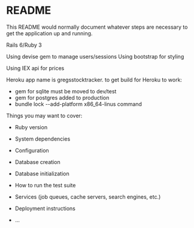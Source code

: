 # README

This README would normally document whatever steps are necessary to get the
application up and running.

Rails 6/Ruby 3

Using devise gem to manage users/sessions
Using bootstrap for styling

Using IEX api for prices



Heroku app name is gregsstocktracker.  to get build for Heroku to work:
- gem for sqlite must be moved to dev/test
- gem for postgres added to production
- bundle lock --add-platform x86_64-linus command


Things you may want to cover:

* Ruby version

* System dependencies

* Configuration

* Database creation

* Database initialization

* How to run the test suite

* Services (job queues, cache servers, search engines, etc.)

* Deployment instructions

* ...
